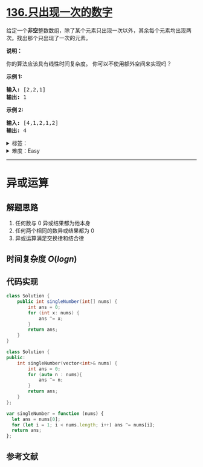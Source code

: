 # [136.只出现一次的数字](https://leetcode.cn/problems/single-number/)

<p>给定一个<strong>非空</strong>整数数组，除了某个元素只出现一次以外，其余每个元素均出现两次。找出那个只出现了一次的元素。</p>

<p><strong>说明：</strong></p>

<p>你的算法应该具有线性时间复杂度。 你可以不使用额外空间来实现吗？</p>

<p><strong>示例 1:</strong></p>

<pre><strong>输入:</strong> [2,2,1]
<strong>输出:</strong> 1
</pre>

<p><strong>示例&nbsp;2:</strong></p>

<pre><strong>输入:</strong> [4,1,2,1,2]
<strong>输出:</strong> 4</pre>

<details>
<summary>标签：</summary>
['位运算', '数组']
</details>

<details>
<summary>难度：Easy</summary>
喜欢：2516
</details>

---

# 异或运算

## 解题思路

1. 任何数与 0 异或结果都为他本身
2. 任何两个相同的数异或结果都为 0
3. 异或运算满足交换律和结合律

## 时间复杂度 $O(logn)$

## 代码实现

```java []
class Solution {
    public int singleNumber(int[] nums) {
        int ans = 0;
        for (int x: nums) {
            ans ^= x;
        }
        return ans;
    }
}
```

```cpp []
class Solution {
public:
    int singleNumber(vector<int>& nums) {
        int ans = 0;
        for (auto n : nums){
            ans ^= n;
        }
        return ans;
    }
};
```

```javascript []
var singleNumber = function (nums) {
  let ans = nums[0];
  for (let i = 1; i < nums.length; i++) ans ^= nums[i];
  return ans;
};
```

## 参考文献
